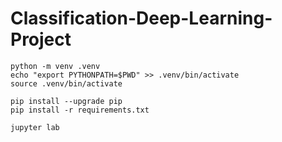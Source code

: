 # Classification-Deep-Learning-Project

```
python -m venv .venv
echo "export PYTHONPATH=$PWD" >> .venv/bin/activate
source .venv/bin/activate

pip install --upgrade pip
pip install -r requirements.txt

jupyter lab


```

